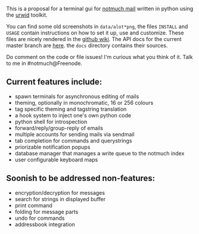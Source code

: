This is a proposal for a terminal gui for [notmuch mail][notmuch]
written in python using the [urwid][urwid] toolkit.

You can find some old screenshots in `data/alot*png`,
the files `INSTALL` and `USAGE` contain instructions on how to set it up,
use and customize. These files are nicely rendered in the [github wiki][wiki].
The API docs for the current master branch are [here][api].
the `docs` directory contains their sources.

Do comment on the code or file issues! I'm curious what you think of it.
Talk to me in #notmuch@Freenode.

Current features include:
-------------------------
 * spawn terminals for asynchronous editing of mails
 * theming, optionally in monochromatic, 16 or 256 colours
 * tag specific theming and tagstring translation
 * a hook system to inject one's own python code
 * python shell for introspection
 * forward/reply/group-reply of emails
 * multiple accounts for sending mails via sendmail
 * tab completion for commands and querystrings
 * priorizable notification popups
 * database manager that manages a write queue to the notmuch index
 * user configurable keyboard maps

Soonish to be addressed non-features:
-------------------------------------
 * encryption/decryption for messages
 * search for strings in displayed buffer
 * print command
 * folding for message parts
 * undo for commands
 * addressbook integration

[notmuch]: http://notmuchmail.org/
[urwid]: http://excess.org/urwid/
[api]: http://pazz.github.com/alot/
[wiki]: https://github.com/pazz/alot/wiki
